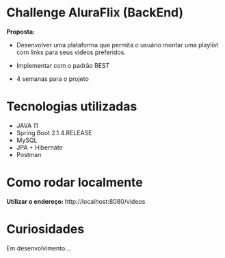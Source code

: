 <h1>Challenge AluraFlix (BackEnd)</h1>
<p><strong>Proposta:</strong></p>
	<ul>
		<li><p>Desenvolver uma plataforma que permita o usuário montar uma playlist com links para seus videos preferidos. </p></li>
		<li><p>Implementar com o padrão REST</p></li>
		<li><p>4 semanas para o projeto</p></li>
	</ul>


<h1>Tecnologias utilizadas</h1>
	<ul>
		<li>JAVA 11</li>
		<li>Spring Boot 2.1.4.RELEASE</li>
		<li>MySQL</li>
		<li>JPA + Hibernate</li>
		<li>Postman</li>
	</ul>


<h1>Como rodar localmente</h1>
<p><strong>Utilizar o endereço: </strong>http://localhost:8080/videos</p>


<h1>Curiosidades</h1>
<p>Em desenvolvimento...</p>
